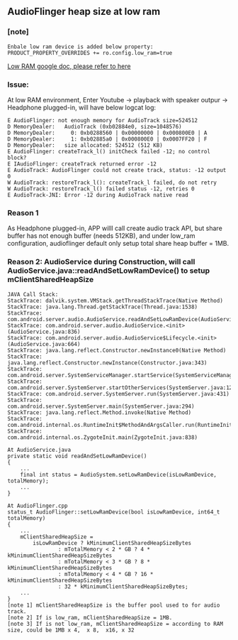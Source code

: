 ## AudioFlinger heap size at low ram

### **[note]**

    Enbale low ram device is added below property: 
    PRODUCT_PROPERTY_OVERRIDES += ro.config.low_ram=true
    
[Low RAM google doc, please refer to here](https://source.android.com/devices/tech/perf/low-ram)
<!-- comment messages -->

### **Issue:**
At low RAM environment, Enter Youtube -> playback with speaker outpur -> Headphone plugged-in, 
will have below logcat log:

    E AudioFlinger: not enough memory for AudioTrack size=524512 
    D MemoryDealer:   AudioTrack (0xb02884e0, size=1048576)
    D MemoryDealer:     0: 0xb0288560 | 0x00000000 | 0x000800E0 | A 
    D MemoryDealer:     1: 0xb02885a0 | 0x000800E0 | 0x0007FF20 | F 
    D MemoryDealer:   size allocated: 524512 (512 KB)
    E AudioFlinger: createTrack_l() initCheck failed -12; no control block?
    E IAudioFlinger: createTrack returned error -12
    E AudioTrack: AudioFlinger could not create track, status: -12 output 0
    W AudioTrack: restoreTrack_l(): createTrack_l failed, do not retry
    W AudioTrack: restoreTrack_l() failed status -12, retries 0
    E AudioTrack-JNI: Error -12 during AudioTrack native read

### Reason 1
As Headphone plugged-in, APP willl call create audio track API, but share buffer has not enough buffer (needs 512KB), 
and under low_ram configuration, audioflinger default only setup total share heap buffer = 1MB.

### Reason 2: AudioService during Construction, will call AudioService.java::readAndSetLowRamDevice() to setup mClientSharedHeapSize

    JAVA Call Stack:
    StackTrace: dalvik.system.VMStack.getThreadStackTrace(Native Method) 
    StackTrace: java.lang.Thread.getStackTrace(Thread.java:1538)
    StackTrace: com.android.server.audio.AudioService.readAndSetLowRamDevice(AudioService.java:7310)
    StackTrace: com.android.server.audio.AudioService.<init>(AudioService.java:836)
    StackTrace: com.android.server.audio.AudioService$Lifecycle.<init>(AudioService.java:664)
    StackTrace: java.lang.reflect.Constructor.newInstance0(Native Method)
    StackTrace: java.lang.reflect.Constructor.newInstance(Constructor.java:343)
    StackTrace: com.android.server.SystemServiceManager.startService(SystemServiceManager.java:98)
    StackTrace: com.android.server.SystemServer.startOtherServices(SystemServer.java:1257)
    StackTrace: com.android.server.SystemServer.run(SystemServer.java:431)
    StackTrace: com.android.server.SystemServer.main(SystemServer.java:294)
    StackTrace: java.lang.reflect.Method.invoke(Native Method)
    StackTrace: com.android.internal.os.RuntimeInit$MethodAndArgsCaller.run(RuntimeInit.java:493)
    StackTrace: com.android.internal.os.ZygoteInit.main(ZygoteInit.java:838)

    At AudioService.java
    private static void readAndSetLowRamDevice()
    {
        ...
        final int status = AudioSystem.setLowRamDevice(isLowRamDevice, totalMemory);
        ...
    }
    
    At AudioFlinger.cpp
    status_t AudioFlinger::setLowRamDevice(bool isLowRamDevice, int64_t totalMemory)
    {
        ...
        mClientSharedHeapSize =
            isLowRamDevice ? kMinimumClientSharedHeapSizeBytes
                    : mTotalMemory < 2 * GB ? 4 * kMinimumClientSharedHeapSizeBytes
                    : mTotalMemory < 3 * GB ? 8 * kMinimumClientSharedHeapSizeBytes
                    : mTotalMemory < 4 * GB ? 16 * kMinimumClientSharedHeapSizeBytes
                    : 32 * kMinimumClientSharedHeapSizeBytes;
        ...
    }
    [note 1] mClientSharedHeapSize is the buffer pool used to for audio track.
    [note 2] If is low_ram, mClientSharedHeapSize = 1MB.
    [note 3] If is not low_ram, mClientSharedHeapSize = according to RAM size, could be 1MB x 4,  x 8,  x16, x 32 
    
